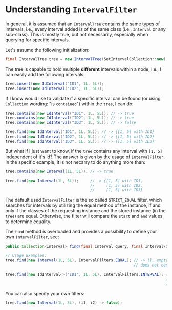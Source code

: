 # Understanding `IntervalFilter`

In general, it is assumed that an `IntervalTree` contains the same types of intervals, i.e.,
every interval added is of the same class (i.e., `Interval` or any sub-class). This is mostly 
true, but not necessarily, especially when querying for specific intervals.

Let's assume the following initialization:

```java
final IntervalTree tree = new IntervalTree(SetIntervalCollection::new);
```

The tree is capable to hold multiple **different** intervals within a node, i.e., I can easily add the
following intervals:

```java
tree.insert(new IdInterval("ID1", 1L, 5L));
tree.insert(new IdInterval("ID2", 1L, 5L));
```

If I know would like to validate if a specific interval can be found (or using `Collection` wording: 
"is `contained`") within the `tree`, I can do:

```java
tree.contains(new IdInterval("ID1", 1L, 5L)); // -> true
tree.contains(new IdInterval("ID2", 1L, 5L)); // -> true
tree.contains(new IdInterval("ID3", 1L, 5L)); // -> false

tree.find(new IdInterval("ID1", 1L, 5L)); // -> {[1, 5] with ID1}
tree.find(new IdInterval("ID2", 1L, 5L)); // -> {[1, 5] with ID2}
tree.find(new IdInterval("ID3", 1L, 5L)); // -> {[1, 5] with ID3}
```

But what if I just want to know, if the `tree` contains any interval with `[1, 5]` independent of it's id?
The answer is given by the usage of `IntervalFilter`. In the specific example, it is not necarry to do anything
more than:

```java
tree.contains(new Interval(1L, 5L)); // -> true

tree.find(new Interval(1L, 5L));     // -> {[1, 5] with ID1, 
                                     //     [1, 5] with ID2, 
                                     //     [1, 5] with ID3}
```

The default used `IntervalFilter` is the so called `STRICT_EQUAL` filter, which searches for intervals by utilizing
the equal method of the instance, if and only if the classes of the requesting instance and the stored instance 
(in the `tree`) are equal. Otherwise, the filter will compare the `start` and `end` values to determine equality.

The `find` method is overloaded and provides a possibility to define your own `IntervalFilter`, see:

```java
public Collection<Interval> find(final Interval query, final IntervalFilter filter);

// Usage Examples:
tree.find(new Interval(1L, 5L), IntervalFilters.EQUAL); // -> {}, empty because the example tree 
                                                        // does not contain any equal intervals

tree.find(new IdInterval<>("ID1", 1L, 5L), IntervalFilters.INTERVAL); // -> {[1, 5] with ID1, 
                                                                      //     [1, 5] with ID2, 
                                                                      //     [1, 5] with ID3}
```

You can also specify your own filters:

```java
tree.find(new Interval(1L, 5L), (i1, i2) -> false);
```